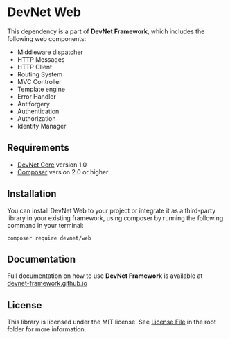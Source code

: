 # DevNet Web
This dependency is a part of **DevNet Framework**, which includes the following web components:

- Middleware dispatcher
- HTTP Messages
- HTTP Client
- Routing System
- MVC Controller
- Template engine
- Error Handler
- Antiforgery
- Authentication
- Authorization
- Identity Manager

## Requirements
- [DevNet Core](https://github.com/DevNet-Framework/core/) version 1.0
- [Composer](https://getcomposer.org/) version 2.0 or higher

## Installation

You can install DevNet Web to your project or integrate it as a third-party library in your existing framework, using composer by running the following command in your terminal:
```
composer require devnet/web
```

## Documentation
Full documentation on how to use **DevNet Framework** is available at [devnet-framework.github.io](https://devnet-framework.github.io)

## License
This library is licensed under the MIT license. See [License File](https://github.com/DevNet-Framework/web/blob/master/LICENSE) in the root folder for more information.
